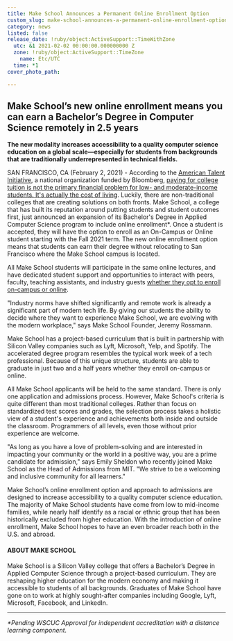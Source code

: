 ```yaml
---
title: Make School Announces a Permanent Online Enrollment Option
custom_slug: make-school-announces-a-permanent-online-enrollment-option
category: news
listed: false
release_date: !ruby/object:ActiveSupport::TimeWithZone
  utc: &1 2021-02-02 00:00:00.000000000 Z
  zone: !ruby/object:ActiveSupport::TimeZone
    name: Etc/UTC
  time: *1
cover_photo_path: 

---
```

## Make School’s new online enrollment means you can earn a Bachelor’s Degree in Computer Science remotely in 2.5 years

**The new modality increases accessibility to a quality computer science education on a global scale—especially for students from backgrounds that are traditionally underrepresented in technical fields.**

SAN FRANCISCO, CA (February 2, 2021) - According to the [American Talent Initiative](https://americantalentinitiative.org/), a national organization funded by Bloomberg, [paying for college tuition is not the primary financial problem for low- and moderate-income students. It's actually the cost of living](https://www.forbes.com/sites/jennifertescher/2019/03/14/admission-scandal-misses-the-point/?sh=a510c06d6954). Luckily, there are non-traditional colleges that are creating solutions on both fronts. Make School, a college that has built its reputation around putting students and student outcomes first, just announced an expansion of its Bachelor's Degree in Applied Computer Science program to include online enrollment*. Once a student is accepted, they will have the option to enroll as an On-Campus or Online student starting with the Fall 2021 term. The new online enrollment option means that students can earn their degree without relocating to San Francisco where the Make School campus is located.

All Make School students will participate in the same online lectures, and have dedicated student support and opportunities to interact with peers, faculty, teaching assistants, and industry guests [whether they opt to enroll on-campus or online](https://www.makeschool.com/computer-science-degree/enrollment-options).

"Industry norms have shifted significantly and remote work is already a significant part of modern tech life. By giving our students the ability to decide where they want to experience Make School, we are evolving with the modern workplace," says Make School Founder, Jeremy Rossmann.

Make School has a project-based curriculum that is built in partnership with Silicon Valley companies such as Lyft, Microsoft, Yelp, and Spotify. The accelerated degree program resembles the typical work week of a tech professional. Because of this unique structure, students are able to graduate in just two and a half years whether they enroll on-campus or online.

All Make School applicants will be held to the same standard. There is only one application and admissions process. However, Make School's criteria is quite different than most traditional colleges. Rather than focus on standardized test scores and grades, the selection process takes a holistic view of a student's experience and achievements both inside and outside the classroom. Programmers of all levels, even those without prior experience are welcome.

"As long as you have a love of problem-solving and are interested in impacting your community or the world in a positive way, you are a prime candidate for admission," says Emily Sheldon who recently joined Make School as the Head of Admissions from MIT.  "We strive to be a welcoming and inclusive community for all learners."

Make School’s online enrollment option and approach to admissions are designed to increase accessibility to a quality computer science education. The majority of Make School students have come from low to mid-income families, while nearly half identify as a racial or ethnic group that has been historically excluded from higher education. With the introduction of online enrollment, Make School hopes to have an even broader reach both in the U.S. and abroad.

#### ABOUT MAKE SCHOOL
Make School is a Silicon Valley college that offers a Bachelor’s Degree in Applied Computer Science through a project-based curriculum. They are reshaping higher education for the modern economy and making it accessible to students of all backgrounds. Graduates of Make School have gone on to work at highly sought-after companies including Google, Lyft, Microsoft, Facebook, and LinkedIn.

---

_*Pending WSCUC Approval for independent accreditation with a distance learning component._